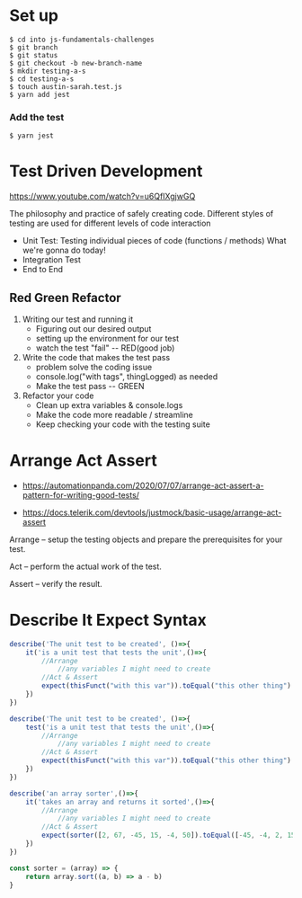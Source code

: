 # Set up
    $ cd into js-fundamentals-challenges
    $ git branch
    $ git status
    $ git checkout -b new-branch-name
    $ mkdir testing-a-s
    $ cd testing-a-s
    $ touch austin-sarah.test.js
    $ yarn add jest
###    Add the test    ###
    $ yarn jest

# Test Driven Development
https://www.youtube.com/watch?v=u6QfIXgjwGQ

The philosophy and practice of safely creating code. Different styles of testing are used for different levels of code interaction
 - Unit Test: Testing individual pieces of code (functions / methods)
                What we're gonna do today!
 - Integration Test
 - End to End


## Red Green Refactor
 1. Writing our test and running it
    - Figuring out our desired output
    - setting up the environment for our test
    - watch the test "fail" -- RED(good job)
2. Write the code that makes the test pass
    - problem solve the coding issue
    - console.log("with tags", thingLogged) as needed
    - Make the test pass -- GREEN
3. Refactor your code
    - Clean up extra variables & console.logs
    - Make the code more readable / streamline
    - Keep checking your code with the testing suite

# Arrange Act Assert
 - https://automationpanda.com/2020/07/07/arrange-act-assert-a-pattern-for-writing-good-tests/

 - https://docs.telerik.com/devtools/justmock/basic-usage/arrange-act-assert

Arrange – setup the testing objects and prepare the prerequisites for your test.

Act – perform the actual work of the test.

Assert – verify the result.

# Describe It Expect Syntax

```javascript
describe('The unit test to be created', ()=>{
    it('is a unit test that tests the unit',()=>{
        //Arrange
            //any variables I might need to create
        //Act & Assert
        expect(thisFunct("with this var")).toEqual("this other thing")
    })
})
```
```javascript
describe('The unit test to be created', ()=>{
    test('is a unit test that tests the unit',()=>{
        //Arrange
            //any variables I might need to create
        //Act & Assert
        expect(thisFunct("with this var")).toEqual("this other thing")
    })
})
```

```javascript
describe('an array sorter',()=>{
    it('takes an array and returns it sorted',()=>{
        //Arrange
            //any variables I might need to create
        //Act & Assert
        expect(sorter([2, 67, -45, 15, -4, 50]).toEqual([-45, -4, 2, 15, 50, 67]))
    })
})

const sorter = (array) => {
    return array.sort((a, b) => a - b)
}
```
